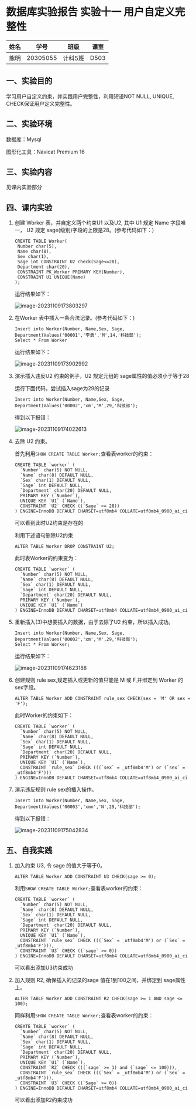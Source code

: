 # 数据库实验报告 实验十一 用户自定义完整性

| 姓名 | 学号     | 班级    | 课室 |
| ---- | -------- | ------- | ---- |
| 熊明 | 20305055 | 计科5班 | D503 |

## 一、实验目的

学习用户自定义约束，并实践用户完整性，利用短语NOT NULL, UNIQUE, CHECK保证用户定义完整性。

## 二、实验环境

数据库：Mysql

图形化工具：Navicat Premium 16

## 三、实验内容

见课内实验部分

## 四、课内实验

1. 创建 Worker 表，并自定义两个约束U1 以及U2, 其中 U1 规定 Name 字段唯一， U2 规定 sage(级别)字段的上限是28。(参考代码如下：)

   ```mysql
   CREATE TABLE Worker(
   	Number char(5),
   	Name char(8),
   	Sex char(1),
   	Sage int CONSTRAINT U2 check(Sage<=28),
   	Department char(20),
   	CONSTRAINT PK_Worker PRIMARY KEY(Number),
   	CONSTRAINT U1 UNIQUE(Name)
   );
   ```

   运行结果如下：

   ![image-20231109173803297](C:\Users\15989\AppData\Roaming\Typora\typora-user-images\image-20231109173803297.png)

2. 在Worker 表中插入一条合法记录。(参考代码如下：)

   ```mysql
   Insert into Worker(Number, Name,Sex, Sage, Department)Values('00001','李勇','M',14,'科技部');
   Select * From Worker
   ```

   运行结果如下：

   ![image-20231109173902992](C:\Users\15989\AppData\Roaming\Typora\typora-user-images\image-20231109173902992.png)

3. 演示插入违反U2 约束的例子，U2 规定元组的 sage属性的值必须小于等于28

   运行下面代码，尝试插入sage为29的记录

   ```mysql
   Insert into Worker(Number, Name,Sex, Sage, Department)Values('00002','xm','M',29,'科技部');
   ```

   得到以下报错：

   ![image-20231109174022613](C:\Users\15989\AppData\Roaming\Typora\typora-user-images\image-20231109174022613.png)

4. 去除 U2 约束。

   首先利用`SHOW CREATE TABLE Worker;`查看表worker的约束：

   ```mysql
   CREATE TABLE `worker` (
     `Number` char(5) NOT NULL,
     `Name` char(8) DEFAULT NULL,
     `Sex` char(1) DEFAULT NULL,
     `Sage` int DEFAULT NULL,
     `Department` char(20) DEFAULT NULL,
     PRIMARY KEY (`Number`),
     UNIQUE KEY `U1` (`Name`),
     CONSTRAINT `U2` CHECK ((`Sage` <= 28))
   ) ENGINE=InnoDB DEFAULT CHARSET=utf8mb4 COLLATE=utf8mb4_0900_ai_ci
   ```

   可以看到此时U2约束是存在的

   利用下述语句删除U2约束

   ```mysql
   ALTER TABLE Worker DROP CONSTRAINT U2;
   ```

   此时表Worker的约束变为：

   ```mysql
   CREATE TABLE `worker` (
     `Number` char(5) NOT NULL,
     `Name` char(8) DEFAULT NULL,
     `Sex` char(1) DEFAULT NULL,
     `Sage` int DEFAULT NULL,
     `Department` char(20) DEFAULT NULL,
     PRIMARY KEY (`Number`),
     UNIQUE KEY `U1` (`Name`)
   ) ENGINE=InnoDB DEFAULT CHARSET=utf8mb4 COLLATE=utf8mb4_0900_ai_ci
   ```

5. 重新插入(3)中想要插入的数据，由于去除了U2 约束，所以插入成功。

   ```mysql
   Insert into Worker(Number, Name,Sex, Sage, Department)Values('00002','xm','M',29,'科技部');
   Select * From Worker;
   ```

   运行结果如下：

   ![image-20231109174623188](C:\Users\15989\AppData\Roaming\Typora\typora-user-images\image-20231109174623188.png)

6. 创建规则 rule sex,规定插入或更新的值只能是 M 或 F,并绑定到 Worker 的 sex字段。

   ```mysql
   ALTER TABLE Worker ADD CONSTRAINT rule_sex CHECK(sex = 'M' OR sex = 'F');
   ```

   此时Worker的约束如下：

   ```mysql
   CREATE TABLE `worker` (
     `Number` char(5) NOT NULL,
     `Name` char(8) DEFAULT NULL,
     `Sex` char(1) DEFAULT NULL,
     `Sage` int DEFAULT NULL,
     `Department` char(20) DEFAULT NULL,
     PRIMARY KEY (`Number`),
     UNIQUE KEY `U1` (`Name`),
     CONSTRAINT `rule_sex` CHECK (((`sex` = _utf8mb4'M') or (`sex` = _utf8mb4'F')))
   ) ENGINE=InnoDB DEFAULT CHARSET=utf8mb4 COLLATE=utf8mb4_0900_ai_ci
   ```

7. 演示违反规则 rule sex的插入操作。

   ```mysql
   Insert into Worker(Number, Name,Sex, Sage, Department)Values('00003','xmn','N',29,'科技部');
   ```

   得到以下报错：

   ![image-20231109175042834](C:\Users\15989\AppData\Roaming\Typora\typora-user-images\image-20231109175042834.png)

## 五、自我实践

1. 加入约束 U3, 令 sage 的值大于等于0。

   ```mysql
   ALTER TABLE Worker ADD CONSTRAINT U3 CHECK(sage >= 0);
   ```

   利用`SHOW CREATE TABLE Worker;`查看表worker的约束：

   ```mysql
   CREATE TABLE `worker` (
     `Number` char(5) NOT NULL,
     `Name` char(8) DEFAULT NULL,
     `Sex` char(1) DEFAULT NULL,
     `Sage` int DEFAULT NULL,
     `Department` char(20) DEFAULT NULL,
     PRIMARY KEY (`Number`),
     UNIQUE KEY `U1` (`Name`),
     CONSTRAINT `rule_sex` CHECK (((`Sex` = _utf8mb4'M') or (`Sex` = _utf8mb4'F'))),
     CONSTRAINT `U3` CHECK ((`sage` >= 0))
   ) ENGINE=InnoDB DEFAULT CHARSET=utf8mb4 COLLATE=utf8mb4_0900_ai_ci
   ```

   可以看出添加U3约束成功

2. 加入规则 R2, 确保插入的记录的sage 值在1到100之间，并绑定到 sage属性上。

   ```mysql
   ALTER TABLE Worker ADD CONSTRAINT R2 CHECK(sage >= 1 AND sage <= 100);
   ```

   同样利用`SHOW CREATE TABLE Worker;`查看表worker的约束：

   ```mysql
   CREATE TABLE `worker` (
     `Number` char(5) NOT NULL,
     `Name` char(8) DEFAULT NULL,
     `Sex` char(1) DEFAULT NULL,
     `Sage` int DEFAULT NULL,
     `Department` char(20) DEFAULT NULL,
     PRIMARY KEY (`Number`),
     UNIQUE KEY `U1` (`Name`),
     CONSTRAINT `R2` CHECK (((`sage` >= 1) and (`sage` <= 100))),
     CONSTRAINT `rule_sex` CHECK (((`Sex` = _utf8mb4'M') or (`Sex` = _utf8mb4'F'))),
     CONSTRAINT `U3` CHECK ((`Sage` >= 0))
   ) ENGINE=InnoDB DEFAULT CHARSET=utf8mb4 COLLATE=utf8mb4_0900_ai_ci
   ```

   可以看出添加R2约束成功